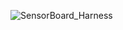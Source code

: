 
![SensorBoard_Harness](https://github.com/user-attachments/assets/bdc25644-3440-4a1f-b682-57ceaa767852)
